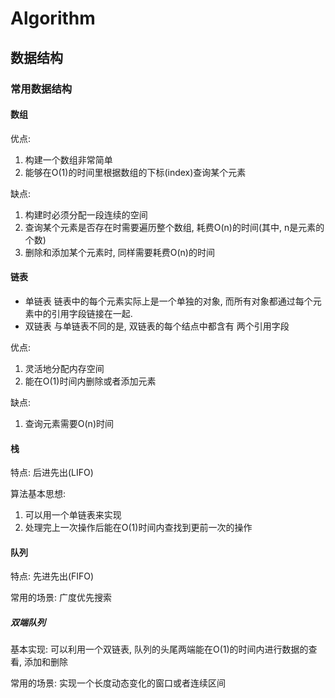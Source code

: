 # Algorithm

## 数据结构

### 常用数据结构

#### 数组
优点: 
1. 构建一个数组非常简单
2. 能够在O(1)的时间里根据数组的下标(index)查询某个元素

缺点:
1. 构建时必须分配一段连续的空间
2. 查询某个元素是否存在时需要遍历整个数组, 耗费O(n)的时间(其中, n是元素的个数)
3. 删除和添加某个元素时, 同样需要耗费O(n)的时间

#### 链表
- 单链表
链表中的每个元素实际上是一个单独的对象, 而所有对象都通过每个元素中的引用字段链接在一起.
- 双链表
与单链表不同的是, 双链表的每个结点中都含有 两个引用字段

优点:
1. 灵活地分配内存空间
2. 能在O(1)时间内删除或者添加元素

缺点:
1. 查询元素需要O(n)时间

#### 栈
特点: 后进先出(LIFO)

算法基本思想:
1. 可以用一个单链表来实现
2. 处理完上一次操作后能在O(1)时间内查找到更前一次的操作 

#### 队列
特点: 先进先出(FIFO)

常用的场景: 广度优先搜索

##### 双端队列
基本实现: 可以利用一个双链表, 队列的头尾两端能在O(1)的时间内进行数据的查看, 添加和删除

常用的场景: 实现一个长度动态变化的窗口或者连续区间
